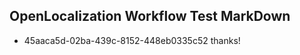 ## OpenLocalization Workflow Test MarkDown
* 45aaca5d-02ba-439c-8152-448eb0335c52 thanks!

<!--HONumber=Jul16_HO3-->


